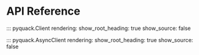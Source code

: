 # API Reference

::: pyquack.Client
    rendering:
        show_root_heading: true
        show_source: false

::: pyquack.AsyncClient
    rendering:
        show_root_heading: true
        show_source: false
